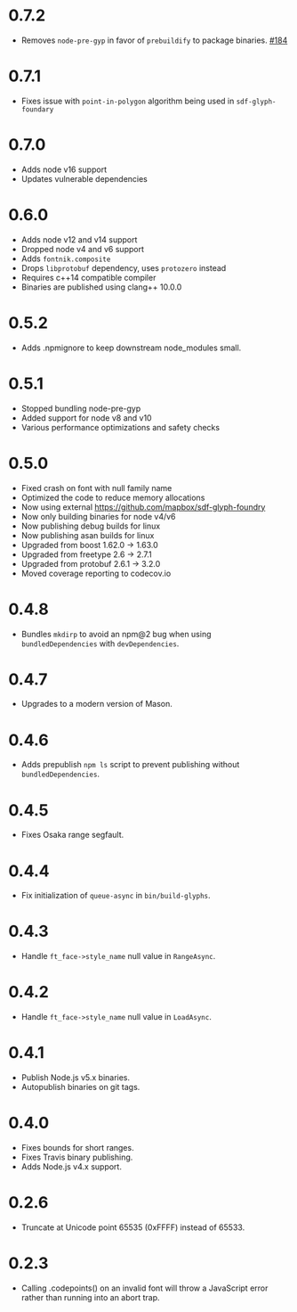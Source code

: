 # 0.7.2

- Removes `node-pre-gyp` in favor of `prebuildify` to package binaries. [#184](https://github.com/mapbox/node-fontnik/pull/184)

# 0.7.1

- Fixes issue with `point-in-polygon` algorithm being used in `sdf-glyph-foundary`

# 0.7.0

- Adds node v16 support
- Updates vulnerable dependencies

# 0.6.0

- Adds node v12 and v14 support
- Dropped node v4 and v6 support
- Adds `fontnik.composite`
- Drops `libprotobuf` dependency, uses `protozero` instead
- Requires c++14 compatible compiler
- Binaries are published using clang++ 10.0.0

# 0.5.2

- Adds .npmignore to keep downstream node_modules small.

# 0.5.1

- Stopped bundling node-pre-gyp
- Added support for node v8 and v10
- Various performance optimizations and safety checks

# 0.5.0

- Fixed crash on font with null family name
- Optimized the code to reduce memory allocations
- Now using external https://github.com/mapbox/sdf-glyph-foundry
- Now only building binaries for node v4/v6
- Now publishing debug builds for linux
- Now publishing asan builds for linux
- Upgraded from boost 1.62.0 -> 1.63.0
- Upgraded from freetype 2.6 -> 2.7.1
- Upgraded from protobuf 2.6.1 -> 3.2.0
- Moved coverage reporting to codecov.io

# 0.4.8

- Bundles `mkdirp` to avoid an npm@2 bug when using `bundledDependencies` with `devDependencies`.

# 0.4.7

- Upgrades to a modern version of Mason.

# 0.4.6

- Adds prepublish `npm ls` script to prevent publishing without `bundledDependencies`.

# 0.4.5

- Fixes Osaka range segfault.

# 0.4.4

- Fix initialization of `queue-async` in `bin/build-glyphs`.

# 0.4.3

- Handle `ft_face->style_name` null value in `RangeAsync`.

# 0.4.2

- Handle `ft_face->style_name` null value in `LoadAsync`.

# 0.4.1

- Publish Node.js v5.x binaries.
- Autopublish binaries on git tags.

# 0.4.0

- Fixes bounds for short ranges.
- Fixes Travis binary publishing.
- Adds Node.js v4.x support.

# 0.2.6

- Truncate at Unicode point 65535 (0xFFFF) instead of 65533.

# 0.2.3

- Calling .codepoints() on an invalid font will throw a JavaScript
  error rather than running into an abort trap.
